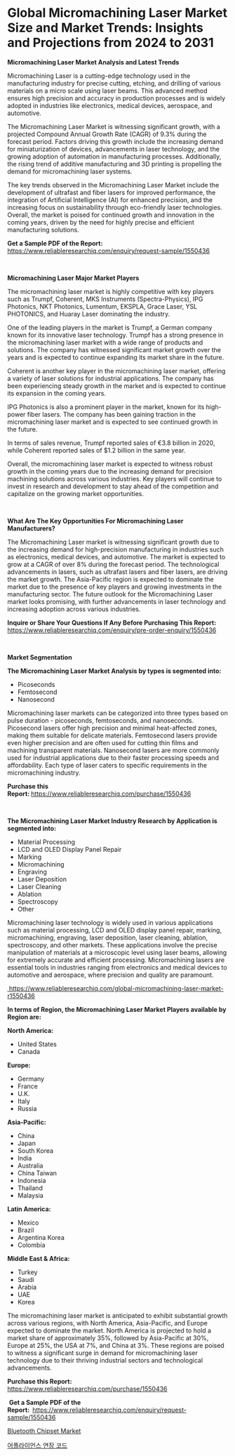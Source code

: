 <p><h1>Global Micromachining Laser Market Size and Market Trends: Insights and Projections from 2024 to 2031</h1></p><p><strong>Micromachining Laser Market Analysis and Latest Trends</strong></p>
<p><p>Micromachining Laser is a cutting-edge technology used in the manufacturing industry for precise cutting, etching, and drilling of various materials on a micro scale using laser beams. This advanced method ensures high precision and accuracy in production processes and is widely adopted in industries like electronics, medical devices, aerospace, and automotive.</p><p>The Micromachining Laser Market is witnessing significant growth, with a projected Compound Annual Growth Rate (CAGR) of 9.3% during the forecast period. Factors driving this growth include the increasing demand for miniaturization of devices, advancements in laser technology, and the growing adoption of automation in manufacturing processes. Additionally, the rising trend of additive manufacturing and 3D printing is propelling the demand for micromachining laser systems.</p><p>The key trends observed in the Micromachining Laser Market include the development of ultrafast and fiber lasers for improved performance, the integration of Artificial Intelligence (AI) for enhanced precision, and the increasing focus on sustainability through eco-friendly laser technologies. Overall, the market is poised for continued growth and innovation in the coming years, driven by the need for highly precise and efficient manufacturing solutions.</p></p>
<p><strong>Get a Sample PDF of the Report:&nbsp;</strong> <a href="https://www.reliableresearchiq.com/enquiry/request-sample/1550436">https://www.reliableresearchiq.com/enquiry/request-sample/1550436</a></p>
<p>&nbsp;</p>
<p><strong>Micromachining Laser Major Market Players</strong></p>
<p><p>The micromachining laser market is highly competitive with key players such as Trumpf, Coherent, MKS Instruments (Spectra-Physics), IPG Photonics, NKT Photonics, Lumentum, EKSPLA, Grace Laser, YSL PHOTONICS, and Huaray Laser dominating the industry. </p><p>One of the leading players in the market is Trumpf, a German company known for its innovative laser technology. Trumpf has a strong presence in the micromachining laser market with a wide range of products and solutions. The company has witnessed significant market growth over the years and is expected to continue expanding its market share in the future.</p><p>Coherent is another key player in the micromachining laser market, offering a variety of laser solutions for industrial applications. The company has been experiencing steady growth in the market and is expected to continue its expansion in the coming years.</p><p>IPG Photonics is also a prominent player in the market, known for its high-power fiber lasers. The company has been gaining traction in the micromachining laser market and is expected to see continued growth in the future.</p><p>In terms of sales revenue, Trumpf reported sales of €3.8 billion in 2020, while Coherent reported sales of $1.2 billion in the same year.</p><p>Overall, the micromachining laser market is expected to witness robust growth in the coming years due to the increasing demand for precision machining solutions across various industries. Key players will continue to invest in research and development to stay ahead of the competition and capitalize on the growing market opportunities.</p></p>
<p>&nbsp;</p>
<p><strong>What Are The Key Opportunities For Micromachining Laser Manufacturers?</strong></p>
<p><p>The Micromachining Laser market is witnessing significant growth due to the increasing demand for high-precision manufacturing in industries such as electronics, medical devices, and automotive. The market is expected to grow at a CAGR of over 8% during the forecast period. The technological advancements in lasers, such as ultrafast lasers and fiber lasers, are driving the market growth. The Asia-Pacific region is expected to dominate the market due to the presence of key players and growing investments in the manufacturing sector. The future outlook for the Micromachining Laser market looks promising, with further advancements in laser technology and increasing adoption across various industries.</p></p>
<p><strong>Inquire or Share Your Questions If Any Before Purchasing This Report:</strong> <a href="https://www.reliableresearchiq.com/enquiry/pre-order-enquiry/1550436">https://www.reliableresearchiq.com/enquiry/pre-order-enquiry/1550436</a></p>
<p>&nbsp;</p>
<p><strong>Market Segmentation</strong></p>
<p><strong>The Micromachining Laser Market Analysis by types is segmented into:</strong></p>
<p><ul><li>Picoseconds</li><li>Femtosecond</li><li>Nanosecond</li></ul></p>
<p><p>Micromachining laser markets can be categorized into three types based on pulse duration - picoseconds, femtoseconds, and nanoseconds. Picosecond lasers offer high precision and minimal heat-affected zones, making them suitable for delicate materials. Femtosecond lasers provide even higher precision and are often used for cutting thin films and machining transparent materials. Nanosecond lasers are more commonly used for industrial applications due to their faster processing speeds and affordability. Each type of laser caters to specific requirements in the micromachining industry.</p></p>
<p><strong>Purchase this Report:&nbsp;</strong><a href="https://www.reliableresearchiq.com/purchase/1550436">https://www.reliableresearchiq.com/purchase/1550436</a></p>
<p>&nbsp;</p>
<p><strong>The Micromachining Laser Market Industry Research by Application is segmented into:</strong></p>
<p><ul><li>Material Processing</li><li>LCD and OLED Display Panel Repair</li><li>Marking</li><li>Micromachining</li><li>Engraving</li><li>Laser Deposition</li><li>Laser Cleaning</li><li>Ablation</li><li>Spectroscopy</li><li>Other</li></ul></p>
<p><p>Micromachining laser technology is widely used in various applications such as material processing, LCD and OLED display panel repair, marking, micromachining, engraving, laser deposition, laser cleaning, ablation, spectroscopy, and other markets. These applications involve the precise manipulation of materials at a microscopic level using laser beams, allowing for extremely accurate and efficient processing. Micromachining lasers are essential tools in industries ranging from electronics and medical devices to automotive and aerospace, where precision and quality are paramount.</p></p>
<p><a href="https://www.reliableresearchiq.com/global-micromachining-laser-market-r1550436">&nbsp;https://www.reliableresearchiq.com/global-micromachining-laser-market-r1550436</a></p>
<p><strong>In terms of Region, the Micromachining Laser Market Players available by Region are:</strong></p>
<p>
    <p> <strong> North America: </strong>
        <ul>
            <li>United States</li>
            <li>Canada</li>
        </ul>
        </p> 
    <p> <strong> Europe: </strong>
        <ul>
            <li>Germany</li>
            <li>France</li>
            <li>U.K.</li>
            <li>Italy</li>
            <li>Russia</li>
        </ul>
        </p> 
    <p> <strong> Asia-Pacific: </strong>
        <ul>
            <li>China</li>
            <li>Japan</li>
            <li>South Korea</li>
            <li>India</li>
            <li>Australia</li>
            <li>China Taiwan</li>
            <li>Indonesia</li>
            <li>Thailand</li>
            <li>Malaysia</li>
        </ul>
        </p> 
    <p> <strong> Latin America: </strong>
        <ul>
            <li>Mexico</li>
            <li>Brazil</li>
            <li>Argentina Korea</li>
            <li>Colombia</li>
        </ul>
        </p> 
    <p> <strong> Middle East & Africa: </strong>
        <ul>
            <li>Turkey</li>
            <li>Saudi</li>
            <li>Arabia</li>
            <li>UAE</li>
            <li>Korea</li>
        </ul>
    </p>
    </p>
<p><p>The micromachining laser market is anticipated to exhibit substantial growth across various regions, with North America, Asia-Pacific, and Europe expected to dominate the market. North America is projected to hold a market share of approximately 35%, followed by Asia-Pacific at 30%, Europe at 25%, the USA at 7%, and China at 3%. These regions are poised to witness a significant surge in demand for micromachining laser technology due to their thriving industrial sectors and technological advancements.</p></p>
<p><strong>Purchase this Report: </strong><a href="https://www.reliableresearchiq.com/purchase/1550436">https://www.reliableresearchiq.com/purchase/1550436</a></p>
<p>&nbsp;<strong>Get a Sample PDF of the Report:&nbsp;&nbsp;</strong><a href="https://www.reliableresearchiq.com/enquiry/request-sample/1550436">https://www.reliableresearchiq.com/enquiry/request-sample/1550436</a></p>
<p><strong></strong></p>
<p><p><a href="https://github.com/nusratjahan12006/Market-Research-Report-List-1/blob/main/bluetooth-chipset-market.md">Bluetooth Chipset Market</a></p><p><a href="https://github.com/vss5505pa7z1p/Market-Research-Report-List-3/blob/main/298863544637.md">어플라이언스 연장 코드</a></p></p>